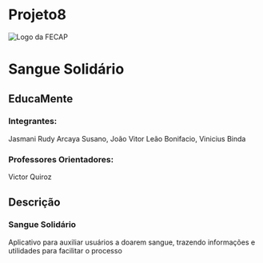 # Projeto8
![Logo da FECAP](https://github.com/2024-1-NCC3/Projeto8/assets/61332322/6305f849-5581-4775-b341-9be3066c4ba4)

# Sangue Solidário
## EducaMente
### Integrantes:
Jasmani Rudy Arcaya Susano, João Vitor Leão Bonifacio, Vinicius Binda
### Professores Orientadores:
Victor Quiroz
## Descrição

### Sangue Solidário

Aplicativo para auxiliar usuários a doarem sangue, trazendo informações e utilidades para facilitar o processo

